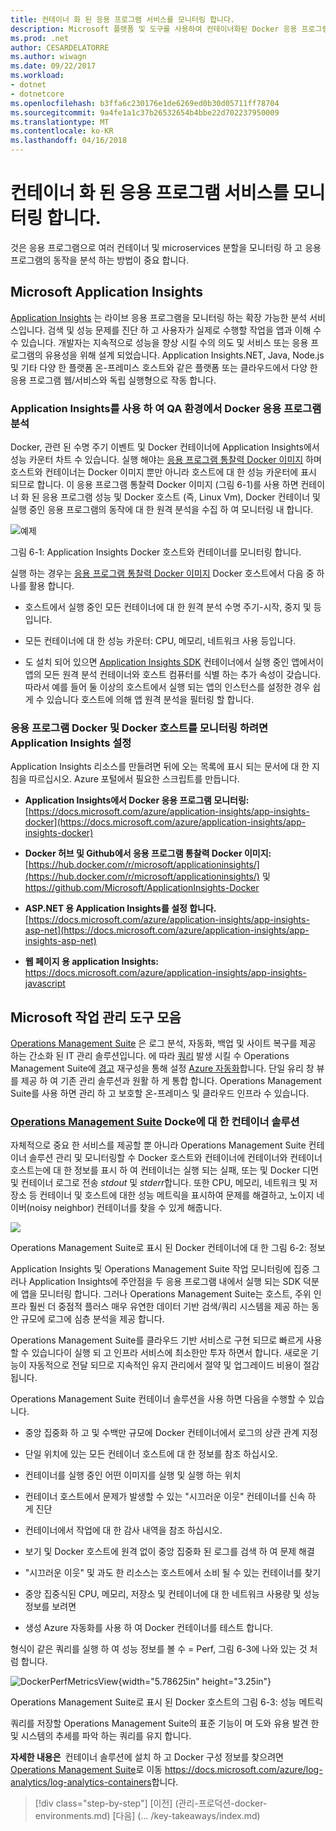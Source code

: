 ```yaml
---
title: 컨테이너 화 된 응용 프로그램 서비스를 모니터링 합니다.
description: Microsoft 플랫폼 및 도구를 사용하여 컨테이너화된 Docker 응용 프로그램 수명 주기
ms.prod: .net
author: CESARDELATORRE
ms.author: wiwagn
ms.date: 09/22/2017
ms.workload:
- dotnet
- dotnetcore
ms.openlocfilehash: b3ffa6c230176e1de6269ed0b30d05711ff78704
ms.sourcegitcommit: 9a4fe1a1c37b26532654b4bbe22d702237950009
ms.translationtype: MT
ms.contentlocale: ko-KR
ms.lasthandoff: 04/16/2018
---
```

# <a name="monitor-containerized-application-services"></a>컨테이너 화 된 응용 프로그램 서비스를 모니터링 합니다.

것은 응용 프로그램으로 여러 컨테이너 및 microservices 분할을 모니터링 하 고 응용 프로그램의 동작을 분석 하는 방법이 중요 합니다.

## <a name="microsoft-application-insights"></a>Microsoft Application Insights

[Application Insights](https://docs.microsoft.com/azure/application-insights/app-insights-overview) 는 라이브 응용 프로그램을 모니터링 하는 확장 가능한 분석 서비스입니다. 검색 및 성능 문제를 진단 하 고 사용자가 실제로 수행할 작업을 앱과 이해 수 수 있습니다. 개발자는 지속적으로 성능을 향상 시킬 수의 의도 및 서비스 또는 응용 프로그램의 유용성을 위해 설계 되었습니다. Application Insights.NET, Java, Node.js 및 기타 다양 한 플랫폼 온-프레미스 호스트와 같은 플랫폼 또는 클라우드에서 다양 한 응용 프로그램 웹/서비스와 독립 실행형으로 작동 합니다.

### <a name="analyzing-docker-apps-in-qa-environments-using-application-insights"></a>Application Insights를 사용 하 여 QA 환경에서 Docker 응용 프로그램 분석

Docker, 관련 된 수명 주기 이벤트 및 Docker 컨테이너에 Application Insights에서 성능 카운터 차트 수 있습니다. 실행 해야는 [응용 프로그램 통찰력 Docker 이미지](https://hub.docker.com/r/microsoft/applicationinsights/) 하며 호스트와 컨테이너는 Docker 이미지 뿐만 아니라 호스트에 대 한 성능 카운터에 표시 되므로 합니다. 이 응용 프로그램 통찰력 Docker 이미지 (그림 6-1)를 사용 하면 컨테이너 화 된 응용 프로그램 성능 및 Docker 호스트 (즉, Linux Vm), Docker 컨테이너 및 실행 중인 응용 프로그램의 동작에 대 한 원격 분석을 수집 하 여 모니터링 내 합니다.

![예제](./media/image1.png)

그림 6-1: Application Insights Docker 호스트와 컨테이너를 모니터링 합니다.

실행 하는 경우는 [응용 프로그램 통찰력 Docker 이미지](https://hub.docker.com/r/microsoft/applicationinsights/) Docker 호스트에서 다음 중 하나를 활용 합니다.

-   호스트에서 실행 중인 모든 컨테이너에 대 한 원격 분석 수명 주기-시작, 중지 및 등입니다.

-   모든 컨테이너에 대 한 성능 카운터: CPU, 메모리, 네트워크 사용 등입니다.

-   도 설치 되어 있으면 [Application Insights SDK](https://docs.microsoft.com/azure/application-insights/app-insights-asp-net) 컨테이너에서 실행 중인 앱에서이 앱의 모든 원격 분석 컨테이너와 호스트 컴퓨터를 식별 하는 추가 속성이 갖습니다. 따라서 예를 들어 둘 이상의 호스트에서 실행 되는 앱의 인스턴스를 설정한 경우 쉽게 수 있습니다 호스트에 의해 앱 원격 분석을 필터링 할 합니다.

### <a name="setting-up-application-insights-to-monitor-docker-applications-and-docker-hosts"></a>응용 프로그램 Docker 및 Docker 호스트를 모니터링 하려면 Application Insights 설정

Application Insights 리소스를 만들려면 뒤에 오는 목록에 표시 되는 문서에 대 한 지침을 따르십시오. Azure 포털에서 필요한 스크립트를 만듭니다.

-   **Application Insights에서 Docker 응용 프로그램 모니터링:**  [https://docs.microsoft.com/azure/application-insights/app-insights-docker](https://docs.microsoft.com/azure/application-insights/app-insights-docker)

-   **Docker 허브 및 Github에서 응용 프로그램 통찰력 Docker 이미지:**  
[https://hub.docker.com/r/microsoft/applicationinsights/](https://hub.docker.com/r/microsoft/applicationinsights/) 및 <https://github.com/Microsoft/ApplicationInsights-Docker>

-   **ASP.NET 용 Application Insights를 설정 합니다.**  
[https://docs.microsoft.com/azure/application-insights/app-insights-asp-net](https://docs.microsoft.com/azure/application-insights/app-insights-asp-net)

-   **웹 페이지 용 application Insights:**  
<https://docs.microsoft.com/azure/application-insights/app-insights-javascript>

## <a name="microsoft-operations-management-suite"></a>Microsoft 작업 관리 도구 모음

[Operations Management Suite](http://microsoft.com/oms) 은 로그 분석, 자동화, 백업 및 사이트 복구를 제공 하는 간소화 된 IT 관리 솔루션입니다. 에 따라 [쿼리](https://blogs.technet.microsoft.com/msoms/2016/01/21/easy-microsoft-operations-management-suite-search-queries/) 발생 시킬 수 Operations Management Suite에 [경고](https://docs.microsoft.com/azure/operations-management-suite/operations-management-suite-monitoring-alerts) 재구성을 통해 설정 [Azure 자동화](https://docs.microsoft.com/azure/automation/)합니다. 단일 유리 창 뷰를 제공 하 여 기존 관리 솔루션과 원활 하 게 통합 합니다. Operations Management Suite를 사용 하면 관리 하 고 보호할 온-프레미스 및 클라우드 인프라 수 있습니다.

### <a name="operations-management-suitehttpmicrosoftcomoms-container-solution-for-docker"></a>[Operations Management Suite](http://microsoft.com/oms) Docke에 대 한 컨테이너 솔루션

자체적으로 중요 한 서비스를 제공할 뿐 아니라 Operations Management Suite 컨테이너 솔루션 관리 및 모니터링할 수 Docker 호스트와 컨테이너에 컨테이너와 컨테이너 호스트는에 대 한 정보를 표시 하 여 컨테이너는 실행 되는 실패, 또는 및 Docker 디먼 및 컨테이너 로그로 전송 *stdout* 및 *stderr*합니다. 또한 CPU, 메모리, 네트워크 및 저장소 등 컨테이너 및 호스트에 대한 성능 메트릭을 표시하여 문제를 해결하고, 노이지 네이버(noisy neighbor) 컨테이너를 찾을 수 있게 해줍니다.

![](./media/image2.png)

Operations Management Suite로 표시 된 Docker 컨테이너에 대 한 그림 6-2: 정보

Application Insights 및 Operations Management Suite 작업 모니터링에 집중 그러나 Application Insights에 주안점을 두 응용 프로그램 내에서 실행 되는 SDK 덕분에 앱을 모니터링 합니다. 그러나 Operations Management Suite는 호스트, 주위 인프라 훨씬 더 중점적 플러스 매우 유연한 데이터 기반 검색/쿼리 시스템을 제공 하는 동안 규모에 로그에 심층 분석을 제공 합니다.

Operations Management Suite를 클라우드 기반 서비스로 구현 되므로 빠르게 사용할 수 있습니다이 실행 되 고 인프라 서비스에 최소한만 투자 하면서 합니다. 새로운 기능이 자동적으로 전달 되므로 지속적인 유지 관리에서 절약 및 업그레이드 비용이 절감 됩니다.

Operations Management Suite 컨테이너 솔루션을 사용 하면 다음을 수행할 수 있습니다.

-   중앙 집중화 하 고 및 수백만 규모에 Docker 컨테이너에서 로그의 상관 관계 지정

-   단일 위치에 있는 모든 컨테이너 호스트에 대 한 정보를 참조 하십시오.

-   컨테이너를 실행 중인 어떤 이미지를 실행 및 실행 하는 위치

-   컨테이너 호스트에서 문제가 발생할 수 있는 "시끄러운 이웃" 컨테이너를 신속 하 게 진단

-   컨테이너에서 작업에 대 한 감사 내역을 참조 하십시오.

-   보기 및 Docker 호스트에 원격 없이 중앙 집중화 된 로그를 검색 하 여 문제 해결

-   "시끄러운 이웃" 및 과도 한 리소스는 호스트에서 소비 될 수 있는 컨테이너를 찾기

-   중앙 집중식된 CPU, 메모리, 저장소 및 컨테이너에 대 한 네트워크 사용량 및 성능 정보를 보려면

-   생성 Azure 자동화를 사용 하 여 Docker 컨테이너를 테스트 합니다.

형식이 같은 쿼리를 실행 하 여 성능 정보를 볼 수 = Perf, 그림 6-3에 나와 있는 것 처럼 합니다.

![DockerPerfMetricsView](./media/image3.png){width="5.78625in" height="3.25in"}

Operations Management Suite로 표시 된 Docker 호스트의 그림 6-3: 성능 메트릭

쿼리를 저장할 Operations Management Suite의 표준 기능이 며 도와 유용 발견 한 및 시스템의 추세를 파악 하는 쿼리를 유지 합니다.

**자세한 내용은** 컨테이너 솔루션에 설치 하 고 Docker 구성 정보를 찾으려면 [Operations Management Suite](http://microsoft.com/oms)로 이동 <https://docs.microsoft.com/azure/log-analytics/log-analytics-containers>합니다.

>[!div class="step-by-step"]
[이전] (관리-프로덕션-docker-environments.md) [다음] (... /key-takeaways/index.md)
